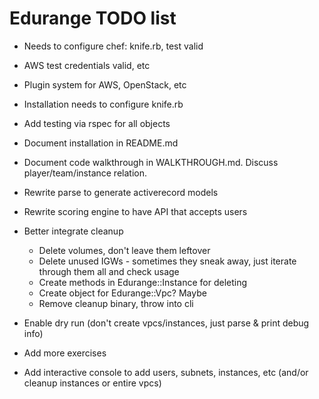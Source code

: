 # Edurange TODO list

- Needs to configure chef: knife.rb, test valid
- AWS test credentials valid, etc
- Plugin system for AWS, OpenStack, etc
- Installation needs to configure knife.rb
- Add testing via rspec for all objects
- Document installation in README.md
- Document code walkthrough in WALKTHROUGH.md. Discuss player/team/instance relation.

- Rewrite parse to generate activerecord models

- Rewrite scoring engine to have API that accepts users

- Better integrate cleanup 
  - Delete volumes, don't leave them leftover
  - Delete unused IGWs - sometimes they sneak away, just iterate through them all and check usage
  - Create methods in Edurange::Instance for deleting
  - Create object for Edurange::Vpc? Maybe
  - Remove cleanup binary, throw into cli

- Enable dry run (don't create vpcs/instances, just parse & print debug info)
- Add more exercises
- Add interactive console to add users, subnets, instances, etc (and/or cleanup instances or entire vpcs)
